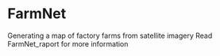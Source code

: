 # FarmNet
Generating a map of factory farms from satellite imagery
Read FarmNet_raport for more information
